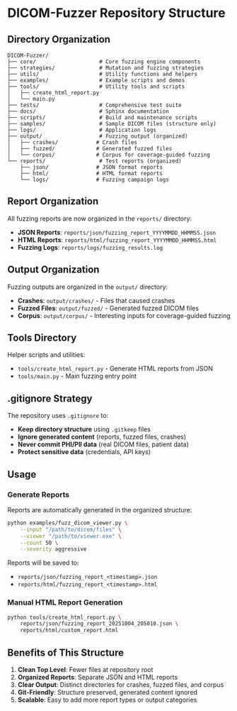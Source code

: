 # DICOM-Fuzzer Repository Structure

## Directory Organization

```
DICOM-Fuzzer/
├── core/                    # Core fuzzing engine components
├── strategies/              # Mutation and fuzzing strategies
├── utils/                   # Utility functions and helpers
├── examples/                # Example scripts and demos
├── tools/                   # Utility tools and scripts
│   ├── create_html_report.py
│   └── main.py
├── tests/                   # Comprehensive test suite
├── docs/                    # Sphinx documentation
├── scripts/                 # Build and maintenance scripts
├── samples/                 # Sample DICOM files (structure only)
├── logs/                    # Application logs
├── output/                  # Fuzzing output (organized)
│   ├── crashes/            # Crash files
│   ├── fuzzed/             # Generated fuzzed files
│   └── corpus/             # Corpus for coverage-guided fuzzing
└── reports/                 # Test reports (organized)
    ├── json/               # JSON format reports
    ├── html/               # HTML format reports
    └── logs/               # Fuzzing campaign logs
```

## Report Organization

All fuzzing reports are now organized in the `reports/` directory:

- **JSON Reports**: `reports/json/fuzzing_report_YYYYMMDD_HHMMSS.json`
- **HTML Reports**: `reports/html/fuzzing_report_YYYYMMDD_HHMMSS.html`
- **Fuzzing Logs**: `reports/logs/fuzzing_results.log`

## Output Organization

Fuzzing outputs are organized in the `output/` directory:

- **Crashes**: `output/crashes/` - Files that caused crashes
- **Fuzzed Files**: `output/fuzzed/` - Generated fuzzed DICOM files  
- **Corpus**: `output/corpus/` - Interesting inputs for coverage-guided fuzzing

## Tools Directory

Helper scripts and utilities:

- `tools/create_html_report.py` - Generate HTML reports from JSON
- `tools/main.py` - Main fuzzing entry point

## .gitignore Strategy

The repository uses `.gitignore` to:
- **Keep directory structure** using `.gitkeep` files
- **Ignore generated content** (reports, fuzzed files, crashes)
- **Never commit PHI/PII data** (real DICOM files, patient data)
- **Protect sensitive data** (credentials, API keys)

## Usage

### Generate Reports

Reports are automatically generated in the organized structure:

```bash
python examples/fuzz_dicom_viewer.py \
    --input "/path/to/dicom/files" \
    --viewer "/path/to/viewer.exe" \
    --count 50 \
    --severity aggressive
```

Reports will be saved to:
- `reports/json/fuzzing_report_<timestamp>.json`
- `reports/html/fuzzing_report_<timestamp>.html`

### Manual HTML Report Generation

```bash
python tools/create_html_report.py \
    reports/json/fuzzing_report_20251004_205010.json \
    reports/html/custom_report.html
```

## Benefits of This Structure

1. **Clean Top Level**: Fewer files at repository root
2. **Organized Reports**: Separate JSON and HTML reports
3. **Clear Output**: Distinct directories for crashes, fuzzed files, and corpus
4. **Git-Friendly**: Structure preserved, generated content ignored
5. **Scalable**: Easy to add more report types or output categories
